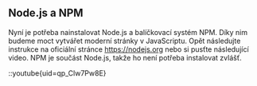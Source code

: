 ## Node.js a NPM

Nyní je potřeba nainstalovat Node.js a balíčkovací systém NPM. Díky nim budeme moct vytvářet moderní stránky v JavaScriptu. Opět následujte instrukce na oficiální stránce https://nodejs.org nebo si pusťte následující video. NPM je součást Node.js, takže ho není potřeba instalovat zvlášť.

::youtube{uid=qp_Clw7Pw8E}